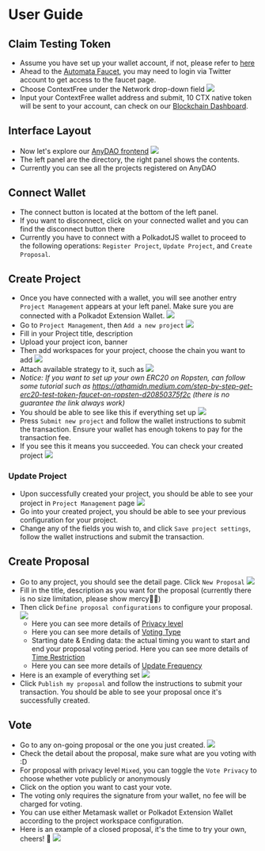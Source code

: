 # User Guide
## Claim Testing Token
- Assume you have set up your wallet account, if not, please refer to [here](../canarynet/userguide/setupwallet.md)
- Ahead to the [Automata Faucet](./spec.md#faucet), you may need to login via Twitter account to get access to the faucet page.
- Choose ContextFree under the Network drop-down field
![](../assets/anydao/faucet.png)
- Input your ContextFree wallet address and submit, 10 CTX native token will be sent to your account, can check on our [Blockchain Dashboard](./spec.md#explorer).
## Interface Layout
- Now let's explore our [AnyDAO frontend](./spec.md#frontend)
![](../assets/anydao/home_empty.png)
- The left panel are the directory, the right panel shows the contents.
- Currently you can see all the projects registered on AnyDAO
## Connect Wallet
- The connect button is located at the bottom of the left panel.
- If you want to disconnect, click on your connected wallet and you can find the disconnect button there
- Currently you have to connect with a PolkadotJS wallet to proceed to the following operations: `Register Project`, `Update Project`, and `Create Proposal`.

## Create Project
- Once you have connected with a wallet, you will see another entry `Project Management` appears at your left panel. Make sure you are connected with a Polkadot Extension Wallet.
![](../assets/anydao/home_connected.png)
- Go to `Project Management`, then `Add a new project`
![](../assets/anydao/project_manage.png)
- Fill in your Project title, description
- Upload your project icon, banner
- Then add workspaces for your project, choose the chain you want to add
![](../assets/anydao/workspace_chain.png)
- Attach available strategy to it, such as
![](../assets/anydao/workspace_strategy.png)
- *Notice: If you want to set up your own ERC20 on Ropsten, can follow some tutorial such as https://athamidn.medium.com/step-by-step-get-erc20-test-token-faucet-on-ropsten-d20850375f2c (there is no guarantee the link always work)*
- You should be able to see like this if everything set up
![](../assets/anydao/project_set.png)
- Press `Submit new project` and follow the wallet instructions to submit the transaction. Ensure your wallet has enough tokens to pay for the transaction fee.
- If you see this it means you succeeded. You can check your created project
![](../assets/anydao/project_success.png)
### Update Project
- Upon successfully created your project, you should be able to see your project in `Project Management` page
![](../assets/anydao/project_registered.png)
- Go into your created project, you should be able to see your previous configuration for your project.
- Change any of the fields you wish to, and click `Save project settings`, follow the wallet instructions and submit the transaction.
## Create Proposal
- Go to any project, you should see the detail page. Click `New Proposal`
![](../assets/anydao/project_detail.png)
- Fill in the title, description as you want for the proposal (currently there is no size limitation, please show mercy🙏🏼)
- Then click `Define proposal configurations` to configure your proposal.
![](../assets/anydao/proposal_configure.png)
  - Here you can see more details of [Privacy level](./design.md#privacy-level)
  - Here you can see more details of [Voting Type](./spec.md#voting-type)
  - Starting date & Ending data: the actual timing you want to start and end your proposal voting period. Here you can see more details of [Time Restriction](./spec.md#configurations)
  - Here you can see more details of [Update Frequency](./design.md#update-frequency)
- Here is an example of everything set
![](../assets/anydao/proposal_set.png)
- Click `Publish my proposal` and follow the instructions to submit your transaction. You should be able to see your proposal once it's successfully created.
## Vote
- Go to any on-going proposal or the one you just created.
![](../assets/anydao/proposal_detail.png)
- Check the detail about the proposal, make sure what are you voting with :D
- For proposal with privacy level `Mixed`, you can toggle the `Vote Privacy` to choose whether vote publicly or anonymously
- Click on the option you want to cast your vote.
- The voting only requires the signature from your wallet, no fee will be charged for voting. 
- You can use either Metamask wallet or Polkadot Extension Wallet according to the project workspace configuration.
- Here is an example of a closed proposal, it's the time to try your own, cheers! 🙌
![](../assets/anydao/proposal_closed.png)